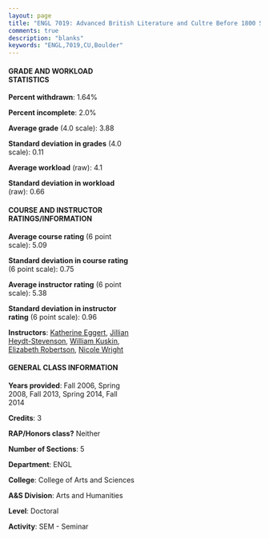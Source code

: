 ```yaml
---
layout: page
title: "ENGL 7019: Advanced British Literature and Cultre Before 1800 Statistics"
comments: true
description: "blanks"
keywords: "ENGL,7019,CU,Boulder"
---
```

<head>
<script src="https://ajax.googleapis.com/ajax/libs/jquery/2.1.3/jquery.min.js"></script>
<script src="https://dl.dropboxusercontent.com/s/pc42nxpaw1ea4o9/highcharts.js?dl=0"></script>
<!-- <script src="../assets/js/highcharts.js"></script> -->
<style type="text/css">@font-face {
	font-family: "Bebas Neue";
	src: url(https://www.filehosting.org/file/details/544349/BebasNeue Regular.otf) format("opentype");
	}
	h1.Bebas { 
		font-family: "Bebas Neue", Verdana, Tahoma;
	}
</style>
</head>
<body>
	<div id="container" style="float: right; width: 45%; height: 88%; margin-left: 2.5%; margin-right: 2.5%;"></div>
	<script language="JavaScript">
		$(document).ready(function() {
		var chart = {type: 'column'};
		var title = {text: 'Grade Distribution'};
		var xAxis = {categories: ['A','B','C','D','F'],crosshair: true};
		var yAxis = {min: 0,title: {text: 'Percentage'}};
		var tooltip = {headerFormat: '<center><b><span style="font-size:20px">{point.key}</span></b></center>',
		               pointFormat: '<td style="padding:0"><b>{point.y:.1f}%</b></td>',
		               footerFormat: '</table>',shared: true,useHTML: true};
		var plotOptions = {column: {pointPadding: 0.0,borderWidth: 0}};  
		var credits = {enabled: false};var series= [{name: 'Percent',data: [90.18,9.82,0.0,0.0,0.0,]}];
		var json = {};
		json.chart = chart;
		json.title = title;
		json.tooltip = tooltip;
		json.xAxis = xAxis;
		json.yAxis = yAxis;  
		json.series = series;
		json.plotOptions = plotOptions;  
		json.credits = credits;
		$('#container').highcharts(json);
	});
	</script>
</body>
			   
#### GRADE AND WORKLOAD STATISTICS

**Percent withdrawn**: 1.64%

**Percent incomplete**: 2.0%

**Average grade** (4.0 scale): 3.88

**Standard deviation in grades** (4.0 scale): 0.11

**Average workload** (raw): 4.1

**Standard deviation in workload** (raw): 0.66

#### COURSE AND INSTRUCTOR RATINGS/INFORMATION

**Average course rating** (6 point scale): 5.09

**Standard deviation in course rating** (6 point scale): 0.75

**Average instructor rating** (6 point scale): 5.38

**Standard deviation in instructor rating** (6 point scale): 0.96

**Instructors**: <a href='../../instructors/Katherine_Eggert'>Katherine Eggert</a>, <a href='../../instructors/Jillian_Heydt-Stevenson'>Jillian Heydt-Stevenson</a>, <a href='../../instructors/William_Kuskin'>William Kuskin</a>, <a href='../../instructors/Elizabeth_Robertson'>Elizabeth Robertson</a>, <a href='../../instructors/Nicole_Wright'>Nicole Wright</a>

#### GENERAL CLASS INFORMATION

**Years provided**: Fall 2006, Spring 2008, Fall 2013, Spring 2014, Fall 2014

**Credits**: 3

**RAP/Honors class?** Neither

**Number of Sections**: 5

**Department**: ENGL

**College**: College of Arts and Sciences

**A&S Division**: Arts and Humanities

**Level**: Doctoral

**Activity**: SEM - Seminar
